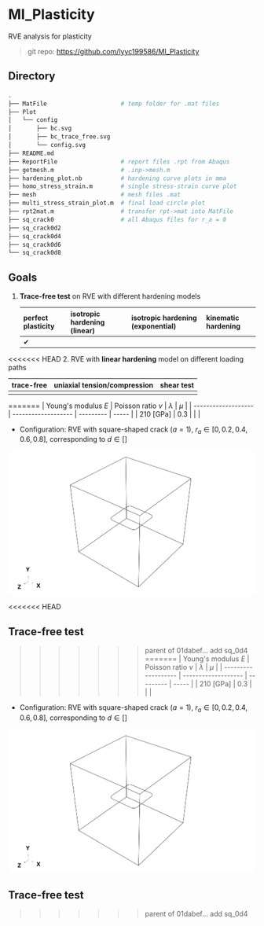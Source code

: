 # MI_Plasticity

RVE analysis for plasticity

> git repo: https://github.com/lyyc199586/MI_Plasticity

## Directory

```bash
.
├── MatFile 					# temp folder for .mat files
├── Plot
│   └── config
│       ├── bc.svg
│       ├── bc_trace_free.svg
│       └── config.svg
├── README.md
├── ReportFile					# report files .rpt from Abaqus
├── getmesh.m					# .inp->mesh.m
├── hardening_plot.nb			# hardening curve plots in mma
├── homo_stress_strain.m		# single stress-strain curve plot
├── mesh						# mesh files .mat
├── multi_stress_strain_plot.m	# final load circle plot
├── rpt2mat.m					# transfer rpt->mat into MatFile
├── sq_crack0					# all Abaqus files for r_a = 0
├── sq_crack0d2
├── sq_crack0d4
├── sq_crack0d6
└── sq_crack0d8
```



## Goals

1. **Trace-free test** on RVE with different hardening models

   | perfect plasticity | isotropic hardening (linear) | isotropic hardening (exponential) | kinematic hardening |
   | ------------------ | ---------------------------- | --------------------------------- | ------------------- |
   | ✔                  |                              |                                   |                     |

   

<<<<<<< HEAD
2. RVE with **linear hardening** model on different loading paths

   | trace-free | uniaxial tension/compression | shear test |
   | ---------- | ---------------------------- | ---------- |
   |            |                              |            |

   
=======
| Young's modulus $E$ | Poisson ratio $\nu$ | $\lambda$ | $\mu$ |
| ------------------- | ------------------- | --------- | ----- |
| 210 [GPa]           | 0.3                 |           |       |

* Configuration: RVE with square-shaped crack ($a=1$), $r_a\in[0,0.2,0.4,0.6,0.8]$, corresponding to $d\in[]$

![config](./Plot/config/config.svg)

<<<<<<< HEAD


## Trace-free test
>>>>>>> parent of 01dabef... add sq_0d4
=======
| Young's modulus $E$ | Poisson ratio $\nu$ | $\lambda$ | $\mu$ |
| ------------------- | ------------------- | --------- | ----- |
| 210 [GPa]           | 0.3                 |           |       |

* Configuration: RVE with square-shaped crack ($a=1$), $r_a\in[0,0.2,0.4,0.6,0.8]$, corresponding to $d\in[]$

![config](./Plot/config/config.svg)



## Trace-free test
>>>>>>> parent of 01dabef... add sq_0d4

